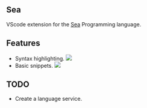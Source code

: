 ## Sea
VScode extension for the [Sea](https://github.com/FlamemasterNXF/Sea) Programming language.

## Features
- Syntax highlighting.
![](/assets/highlighting.png)
- Basic snippets.
![](/assets/snippets.png)

## TODO
- Create a language service.
